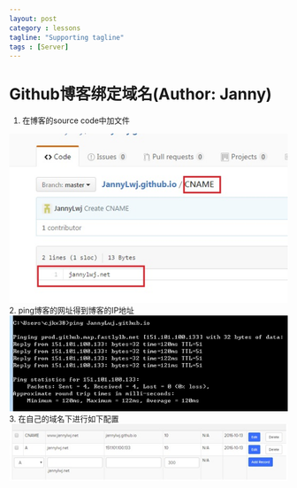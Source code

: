 ```yaml
---
layout: post
category : lessons
tagline: "Supporting tagline"
tags : [Server]
---
```


#   Github博客绑定域名(Author: Janny)         
1. 在博客的source code中加文件        
<img src="/assets/images/name1.jpg" alt=" " class="img-responsive" />    
2. ping博客的网址得到博客的IP地址    
<img src="/assets/images/name3.jpg" alt=" " class="img-responsive" />    
3. 在自己的域名下进行如下配置    
<img src="/assets/images/name2.jpg" alt=" " class="img-responsive" />    
